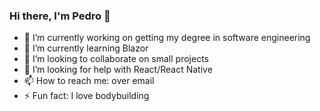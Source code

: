 ### Hi there, I'm Pedro 👋

- 🔭 I’m currently working on getting my degree in software engineering
- 🌱 I’m currently learning Blazor
- 👯 I’m looking to collaborate on small projects
- 🤔 I’m looking for help with React/React Native
- 📫 How to reach me: over email
- ⚡ Fun fact: I love bodybuilding
